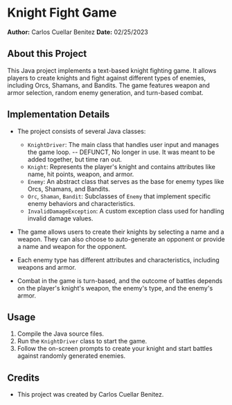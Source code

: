 # Knight Fight Game

**Author:** Carlos Cuellar Benitez
**Date:** 02/25/2023


## About this Project

This Java project implements a text-based knight fighting game. It allows players to create knights and fight against different types of enemies, including Orcs, Shamans, and Bandits. The game features weapon and armor selection, random enemy generation, and turn-based combat.

## Implementation Details

- The project consists of several Java classes:
  - `KnightDriver`: The main class that handles user input and manages the game loop.  -- DEFUNCT, No longer in use. It was meant to be added together, but time ran out.
  - `Knight`: Represents the player's knight and contains attributes like name, hit points, weapon, and armor.
  - `Enemy`: An abstract class that serves as the base for enemy types like Orcs, Shamans, and Bandits.
  - `Orc`, `Shaman`, `Bandit`: Subclasses of `Enemy` that implement specific enemy behaviors and characteristics.
  - `InvalidDamageException`: A custom exception class used for handling invalid damage values.

- The game allows users to create their knights by selecting a name and a weapon. They can also choose to auto-generate an opponent or provide a name and weapon for the opponent.

- Each enemy type has different attributes and characteristics, including weapons and armor.

- Combat in the game is turn-based, and the outcome of battles depends on the player's knight's weapon, the enemy's type, and the enemy's armor.

## Usage

1. Compile the Java source files.
2. Run the `KnightDriver` class to start the game.
3. Follow the on-screen prompts to create your knight and start battles against randomly generated enemies.

## Credits

- This project was created by Carlos Cuellar Benitez.

